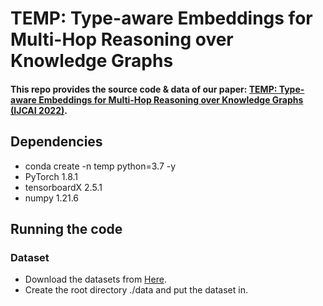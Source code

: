 # TEMP: Type-aware Embeddings for Multi-Hop Reasoning over Knowledge Graphs
#### This repo provides the source code & data of our paper: [TEMP: Type-aware Embeddings for Multi-Hop Reasoning over Knowledge Graphs (IJCAI 2022)](https://arxiv.org/pdf/2205.00782.pdf).
## Dependencies
* conda create -n temp python=3.7 -y
* PyTorch 1.8.1
* tensorboardX 2.5.1
* numpy 1.21.6
## Running the code
### Dataset
* Download the datasets from [Here]([https://drive.google.com/drive/folders/120QIGxsGQXfH6Rd8wJe7i57gg8dlx7l2?usp=sharing](https://drive.google.com/drive/folders/15ZJo6zuoj0S3Sx_8nz7TKr3Tq7Ku8JMR?usp=sharing)).
* Create the root directory ./data and put the dataset in.
```

```

